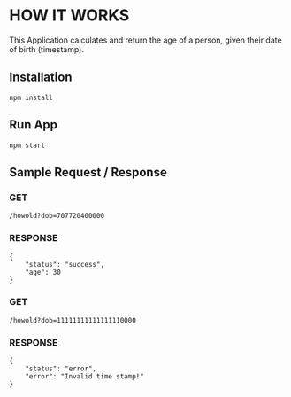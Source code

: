 # HOW IT WORKS

This Application calculates and return the age of a person, given their date of birth (timestamp).

## Installation
```
npm install
```

## Run App
```
npm start
```
## Sample Request / Response

### GET
```
/howold?dob=707720400000
```

### RESPONSE
```
{
    "status": "success",
    "age": 30
}
```

### GET
```
/howold?dob=11111111111111110000
```

### RESPONSE
```
{
    "status": "error",
    "error": "Invalid time stamp!"
}
```
